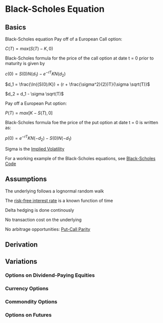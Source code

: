 # Black-Scholes Equation
## Basics

Black-Scholes equation
Pay off of a European Call option:

$C(T) = max(S(T) - K , 0)$

Black-Scholes formula for the price of the call option at date t = 0 prior to maturity is given by

$c(0) = S(0)N(d_1) − e^{−rT}KN(d_2)$

$d_1 = \frac{\ln({S(0)/K}) + (r + \frac{\sigma^2}{2})T}{\sigma \sqrt(T)}$   

$d_2 =  d_1 - \sigma \sqrt(T)$   

Pay off a European Put option: 

$P(T) = max[K − S(T), 0]$

Black-Scholes formula foe the price of the put option at date t = 0 is written as:

$p(0) = e^{−rT}KN(-d_2) -  S(0)N(-d_1)$




Sigma is the [Implied Volatility](Implied%20Volatility.md)


For a working example of the Black-Scholes equations, see
[Black-Scholes Code](Options\Code\black_schole_model.py)


## Assumptions
The underlying follows a lognormal random walk

The [risk-free interest rate](Risk-free%20interest%20rate.md) is a known function of time

Delta hedging is done continously

No transaction cost on the underlying

No arbitrage opportunities: [Put-Call Parity](Put-Call%20Parity.md)



## Derivation



## Variations
### Options on Dividend-Paying Equities
### Currency Options
### Commondity Options
### Options on Futures

